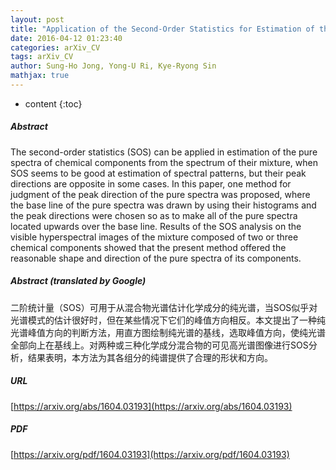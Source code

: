 ```yaml
---
layout: post
title: "Application of the Second-Order Statistics for Estimation of the Pure Spectra of Individual Components from the Visible Hyperspectral Images of Their Mixture"
date: 2016-04-12 01:23:40
categories: arXiv_CV
tags: arXiv_CV
author: Sung-Ho Jong, Yong-U Ri, Kye-Ryong Sin
mathjax: true
---
```


* content
{:toc}

##### Abstract
The second-order statistics (SOS) can be applied in estimation of the pure spectra of chemical components from the spectrum of their mixture, when SOS seems to be good at estimation of spectral patterns, but their peak directions are opposite in some cases. In this paper, one method for judgment of the peak direction of the pure spectra was proposed, where the base line of the pure spectra was drawn by using their histograms and the peak directions were chosen so as to make all of the pure spectra located upwards over the base line. Results of the SOS analysis on the visible hyperspectral images of the mixture composed of two or three chemical components showed that the present method offered the reasonable shape and direction of the pure spectra of its components.

##### Abstract (translated by Google)
二阶统计量（SOS）可用于从混合物光谱估计化学成分的纯光谱，当SOS似乎对光谱模式的估计很好时，但在某些情况下它们的峰值方向相反。本文提出了一种纯光谱峰值方向的判断方法，用直方图绘制纯光谱的基线，选取峰值方向，使纯光谱全部向上在基线上。对两种或三种化学成分混合物的可见高光谱图像进行SOS分析，结果表明，本方法为其各组分的纯谱提供了合理的形状和方向。

##### URL
[https://arxiv.org/abs/1604.03193](https://arxiv.org/abs/1604.03193)

##### PDF
[https://arxiv.org/pdf/1604.03193](https://arxiv.org/pdf/1604.03193)

